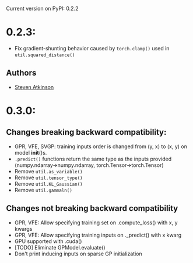 Current version on PyPI: 0.2.2

# 0.2.3:
* Fix gradient-shunting behavior caused by `torch.clamp()` used in `util.squared_distance()`

## Authors
* [Steven Atkinson](https://github.com/sdatkinson)

# 0.3.0:

## Changes breaking backward compatibility:
* GPR, VFE, SVGP: training inputs order is changed from (y, x) to (x, y) on 
    model __init__()s.
* `.predict()` functions return the same type as the inputs provided 
    (numpy.ndarray->numpy.ndarray, torch.Tensor->torch.Tensor)
* Remove `util.as_variable()`
* Remove `util.tensor_type()`
* Remove `util.KL_Gaussian()`
* Remove `util.gammaln()`

## Changes not breaking backward compatibility
* GPR, VFE: Allow specifying training set on .compute_loss() with x, y kwargs
* GPR, VFE: Allow specifying training inputs on ._predict() with x kwarg
* GPU supported with .cuda()
* [TODO] Eliminate GPModel.evaluate()
* Don't print inducing inputs on sparse GP initialization
